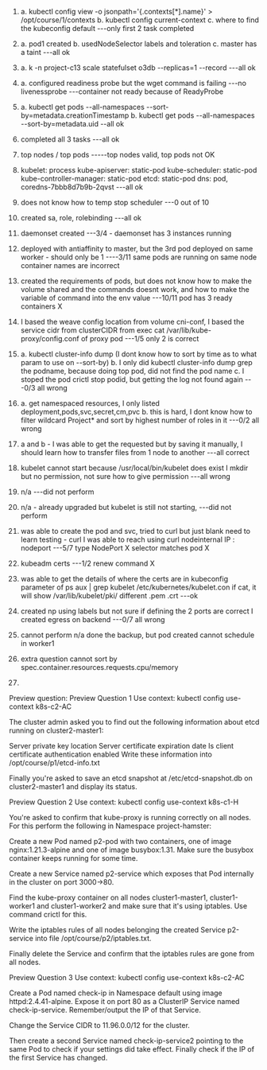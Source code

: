 1. a. kubectl config view -o jsonpath='{.contexts[*].name}' > /opt/course/1/contexts
b. kubectl config current-context
c. where to find the kubeconfig default
---only first 2 task completed


2. a. pod1 created
b. usedNodeSelector labels and toleration
c. master has a taint
---all ok

3. a. k -n project-c13 scale statefulset o3db --replicas=1 --record
---all ok


4. a. configured readiness probe but the wget command is failing
---no livenessprobe
---container not ready because of ReadyProbe


5. a. kubectl get pods --all-namespaces --sort-by=metadata.creationTimestamp
b. kubectl get pods --all-namespaces --sort-by=metadata.uid
--all ok

6. completed all 3 tasks
---all ok

7. top nodes / top pods
-----top nodes valid, top pods not OK

8. kubelet: process
kube-apiserver: static-pod
kube-scheduler: static-pod
kube-controller-manager: static-pod
etcd: static-pod
dns: pod, coredns-7bbb8d7b9b-2qvst
---all ok



9. does not know how to temp stop scheduler
---0 out of 10


10. created sa, role, rolebinding
---all ok



11. daemonset created
---3/4 - daemonset has 3 instances running


12. deployed with antiaffinity to master, but the 3rd pod deployed on same worker - should only be 1
----3/11
same pods are running on same node
container names are incorrect



13. created the requirements of pods, but does not know how to make the volume shared and the commands doesnt work, and how to make the variable of command into the env value
---10/11
pod has 3 ready containers X


14. I based the weave config location from volume cni-conf, I based the service cidr from clusterCIDR from exec cat /var/lib/kube-proxy/config.conf of proxy pod
---1/5
only 2 is correct


15. a. kubectl cluster-info dump (I dont know how to sort by time as to what param to use on --sort-by)
b. I only did kubectl cluster-info dump grep the podname, because doing top pod, did not find the pod name
c. I stoped the pod crictl stop podid, but getting the log not found again
---0/3
all wrong



16. a. get namespaced resources, I only listed deployment,pods,svc,secret,cm,pvc
b. this is hard, I dont know how to filter wildcard Project* and sort by highest number of roles in it
---0/2
all wrong


17. a and b - I was able to get the requested but by saving it manually, I should learn how to transfer files from 1 node to another
---all correct



18. kubelet cannot start because /usr/local/bin/kubelet does exist
I mkdir but no permission, not sure how to give permission
---all wrong


19. n/a
---did not perform


20. n/a - already upgraded but kubelet is still not starting,
---did not perform


21. was able to create the pod and svc, tried to curl but just blank
need to learn testing - curl
I was able to reach using curl nodeinternal IP : nodeport 
---5/7
 type NodePort X
 selector matches pod X


22. kubeadm certs 
---1/2
renew command X


23. was able to get the details of where the certs are in kubeconfig parameter of ps aux | grep kubelet
/etc/kubernetes/kubelet.con
if cat, it will show 
/var/lib/kubelet/pki/ different .pem .crt
---ok


24. created np using labels but not sure if defining the 2 ports are correct
I created egress on backend
---0/7
all wrong

25. cannot perform n/a
done the backup, but pod created cannot schedule in worker1


26. extra question
cannot sort by
spec.container.resources.requests.cpu/memory

27. 



Preview question:
Preview Question 1
Use context: kubectl config use-context k8s-c2-AC

The cluster admin asked you to find out the following information about etcd running on cluster2-master1:

Server private key location
Server certificate expiration date
Is client certificate authentication enabled
Write these information into /opt/course/p1/etcd-info.txt

Finally you're asked to save an etcd snapshot at /etc/etcd-snapshot.db on cluster2-master1 and display its status.

Preview Question 2
Use context: kubectl config use-context k8s-c1-H

You're asked to confirm that kube-proxy is running correctly on all nodes. For this perform the following in Namespace project-hamster:

Create a new Pod named p2-pod with two containers, one of image nginx:1.21.3-alpine and one of image busybox:1.31. Make sure the busybox container keeps running for some time.

Create a new Service named p2-service which exposes that Pod internally in the cluster on port 3000->80.

Find the kube-proxy container on all nodes cluster1-master1, cluster1-worker1 and cluster1-worker2 and make sure that it's using iptables. Use command crictl for this.

Write the iptables rules of all nodes belonging the created Service p2-service into file /opt/course/p2/iptables.txt.

Finally delete the Service and confirm that the iptables rules are gone from all nodes.

Preview Question 3
Use context: kubectl config use-context k8s-c2-AC

Create a Pod named check-ip in Namespace default using image httpd:2.4.41-alpine. Expose it on port 80 as a ClusterIP Service named check-ip-service. Remember/output the IP of that Service.

Change the Service CIDR to 11.96.0.0/12 for the cluster.

Then create a second Service named check-ip-service2 pointing to the same Pod to check if your settings did take effect. Finally check if the IP of the first Service has changed.



